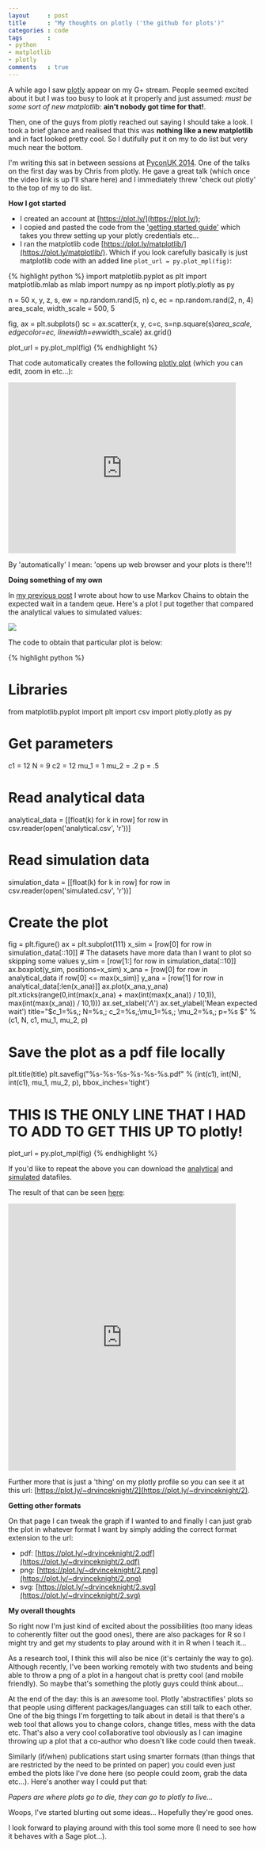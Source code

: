 ```yaml
---
layout     : post
title      : "My thoughts on plotly ('the github for plots')"
categories : code
tags       :
- python
- matplotlib
- plotly
comments   : true
---
```


A while ago I saw [plotly](https://plot.ly/) appear on my G+ stream.
People seemed excited about it but I was too busy to look at it properly and just assumed: _must be some sort of new matplotlib_: **ain't nobody got time for that!**.

Then, one of the guys from plotly reached out saying I should take a look.
I took a brief glance and realised that this was **nothing like a new matplotlib** and in fact looked pretty cool.
So I dutifully put it on my to do list but very much near the bottom.

I'm writing this sat in between sessions at [PyconUK 2014](http://pyconuk.org/).
One of the talks on the first day was by Chris from plotly.
He gave a great talk (which once the video link is up I'll share here) and I immediately threw 'check out plotly' to the top of my to do list.

**How I got started**

- I created an account at [https://plot.ly/](https://plot.ly/);
- I copied and pasted the code from the ['getting started guide'](https://plot.ly/python/getting-started/) which takes you threw setting up your plotly credentials etc...
- I ran the matplotlib code [https://plot.ly/matplotlib/](https://plot.ly/matplotlib/). Which if you look carefully basically is just matplotlib code with an added line `plot_url = py.plot_mpl(fig)`:

{% highlight python %}
import matplotlib.pyplot as plt
import matplotlib.mlab as mlab
import numpy as np
import plotly.plotly as py

n = 50
x, y, z, s, ew = np.random.rand(5, n)
c, ec = np.random.rand(2, n, 4)
area_scale, width_scale = 500, 5

fig, ax = plt.subplots()
sc = ax.scatter(x, y, c=c,
                s=np.square(s)*area_scale,
                edgecolor=ec,
                linewidth=ew*width_scale)
ax.grid()

plot_url = py.plot_mpl(fig)
{% endhighlight %}

That code automatically creates the following [plotly plot](https://plot.ly/~drvinceknight/1) (which you can edit, zoom in etc...):

<iframe width="460" height="345" frameborder="0" seamless="seamless" scrolling="no" src="https://plot.ly/~drvinceknight/1.embed?width=460&height=345"></iframe>

By 'automatically' I mean: 'opens up web browser and your plots is there'!!

**Doing something of my own**

In [my previous post]({{site.baseurl}}/code/2014/09/19/the-expected-waiting-time-in-a-tandem-queue-with-blocking-using-sage/) I wrote about how to use Markov Chains to obtain the expected wait in a tandem qeue.
Here's a plot I put together that compared the analytical values to simulated values:

![]({{site.baseurl}}/assets/images/expected_wait.png)

The code to obtain that particular plot is below:


{% highlight python %}
# Libraries
from matplotlib.pyplot import plt
import csv
import plotly.plotly as py

# Get parameters

c1   = 12
N    = 9
c2   = 12
mu_1 = 1
mu_2 = .2
p    = .5

# Read analytical data
analytical_data = [[float(k) for k in row] for row in csv.reader(open('analytical.csv', 'r'))]

# Read simulation data
simulation_data = [[float(k) for k in row] for row in csv.reader(open('simulated.csv', 'r'))]

# Create the plot

fig = plt.figure()
ax = plt.subplot(111)
x_sim = [row[0] for row in simulation_data[::10]]  # The datasets have more data than I want to plot so skipping some values
y_sim = [row[1:] for row in simulation_data[::10]]
ax.boxplot(y_sim, positions=x_sim)
x_ana = [row[0] for row in analytical_data if row[0] <= max(x_sim)]
y_ana = [row[1] for row in analytical_data[:len(x_ana)]]
ax.plot(x_ana,y_ana)
plt.xticks(range(0,int(max(x_ana) + max(int(max(x_ana)) / 10,1)), max(int(max(x_ana)) / 10,1)))
ax.set_xlabel('$\Lambda$')
ax.set_ylabel('Mean expected wait')
title="$c_1=%s,\; N=%s,\; c_2=%s,\;\mu_1=%s,\; \mu_2=%s,\; p=%s $" % (c1, N, c1, mu_1, mu_2, p)

# Save the plot as a pdf file locally
plt.title(title)
plt.savefig("%s-%s-%s-%s-%s-%s.pdf" % (int(c1), int(N), int(c1), mu_1, mu_2, p), bbox_inches='tight')

# THIS IS THE ONLY LINE THAT I HAD TO ADD TO GET THIS UP TO plotly!
plot_url = py.plot_mpl(fig)
{% endhighlight %}

If you'd like to repeat the above you can download the [analytical]({{site.baseurl}}/assets/data/analytical.csv) and [simulated]({{site.baseurl}}/assets/data/simulated.csv) datafiles.

The result of that can be seen [here](https://plot.ly/~drvinceknight/2):

<iframe width="460" height="539" frameborder="0" seamless="seamless" scrolling="no" src="https://plot.ly/~drvinceknight/2.embed?width=460&height=539"></iframe>

Further more that is just a 'thing' on my plotly profile so you can see it at this url: [https://plot.ly/~drvinceknight/2](https://plot.ly/~drvinceknight/2).

**Getting other formats**

On that page I can tweak the graph if I wanted to and finally I can just grab the plot in whatever format I want by simply adding the correct format extension to the url:

- pdf: [https://plot.ly/~drvinceknight/2.pdf](https://plot.ly/~drvinceknight/2.pdf)
- png: [https://plot.ly/~drvinceknight/2.png](https://plot.ly/~drvinceknight/2.png)
- svg: [https://plot.ly/~drvinceknight/2.svg](https://plot.ly/~drvinceknight/2.svg)

**My overall thoughts**

So right now I'm just kind of excited about the possibilities (too many ideas to coherently filter out the good ones), there are also packages for R so I might try and get my students to play around with it in R when I teach it...

As a research tool, I think this will also be nice (it's certainly the way to go).
Although recently, I've been working remotely with two students and being able to throw a png of a plot in a hangout chat is pretty cool (and mobile friendly).
So maybe that's something the plotly guys could think about...

At the end of the day: this is an awesome tool. Plotly 'abstractifies' plots so that people using different packages/languages can still talk to each other.
One of the big things I'm forgetting to talk about in detail is that there's a web tool that allows you to change colors, change titles, mess with the data etc.
That's also a very cool collaborative tool obviously as I can imagine throwing up a plot that a co-author who doesn't like code could then tweak.

Similarly (if/when) publications start using smarter formats (than things that are restricted by the need to be printed on paper) you could even just embed the plots like I've done here (so people could zoom, grab the data etc...).
Here's another way I could put that:

_Papers are where plots go to die, they can go to plotly to live..._

Woops, I've started blurting out some ideas... Hopefully they're good ones.

I look forward to playing around with this tool some more (I need to see how it behaves with a Sage plot...).

